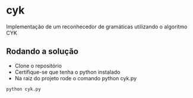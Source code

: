 # cyk
Implementação de um reconhecedor de gramáticas utilizando o algoritmo CYK

## Rodando a solução

- Clone o repositório
- Certifique-se que tenha o python instalado
- Na raiz do projeto rode o comando python cyk.py
 ```sh
python cyk.py
```
